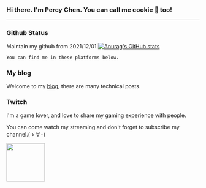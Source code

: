### Hi there. I'm Percy Chen. You can call me cookie 🍪 too!
---


### Github Status
Maintain my github from 2021/12/01
[![Anurag's GitHub stats](https://github-readme-stats.vercel.app/api?username=chenpercy&count_private=true)](https://github.com/anuraghazra/github-readme-stats)

`You can find me in these platforms below.`

### My blog
Welcome to my [blog](https://chenpercy.github.io/), there are many technical posts.

### Twitch
I'm a game lover, and love to share my gaming experience with people.

You can come watch my streaming and don't forget to subscribe my channel.(ゝ∀･)

<a href="https://www.twitch.tv/thincookie/">
<img src="https://cdn-icons-png.flaticon.com/512/356/356001.png" width="100" height="100"  />
 
<!--
**chenpercy/chenpercy** is a ✨ _special_ ✨ repository because its `README.md` (this file) appears on your GitHub profile.

Here are some ideas to get you started:

- 🔭 I’m currently working on ...
- 🌱 I’m currently learning ...
- 👯 I’m looking to collaborate on ...
- 🤔 I’m looking for help with ...
- 💬 Ask me about ...
- 📫 How to reach me: ...
- 😄 Pronouns: ...
- ⚡ Fun fact: ...
-->

